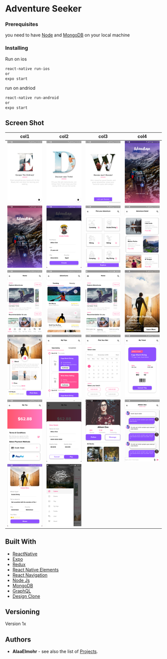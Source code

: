 # Adventure Seeker

### Prerequisites

you need to have [Node](https://nodejs.org/en/) and [MongoDB](https://docs.mongodb.com/manual/installation/) on your local machine

### Installing

Run on ios

```shell
react-native run-ios
or
expo start

```
run on andriod

```shell
react-native run-android
or
expo start
```
## Screen Shot
col1                       |col2                       |col3                          |col4
:-------------------------:|:-------------------------:|:-------------------------:|:-------------------------:|
![Screenshot](Screenshots/1.png)  |  ![Screenshot](Screenshots/2.png) | ![Screenshot](Screenshots/3.png) | ![Screenshot](Screenshots/4.png)
![Screenshot](Screenshots/5.png)  |  ![Screenshot](Screenshots/6.png) | ![Screenshot](Screenshots/7.png) | ![Screenshot](Screenshots/8.png)
![Screenshot](Screenshots/9.png)  |  ![Screenshot](Screenshots/10.png) | ![Screenshot](Screenshots/11.png) | ![Screenshot](Screenshots/12.png)
![Screenshot](Screenshots/13.png)  |  ![Screenshot](Screenshots/14.png) | ![Screenshot](Screenshots/15.png) | ![Screenshot](Screenshots/16.png)
![Screenshot](Screenshots/17.png)  |  ![Screenshot](Screenshots/18.png) | ![Screenshot](Screenshots/19.png) | ![Screenshot](Screenshots/20.png)
![Screenshot](Screenshots/21.png)  |  ![Screenshot](Screenshots/22.png)


## Built With

* [ReactNative](https://facebook.github.io/react-native/)
* [Expo](https://expo.io/)
* [Redux](https://redux.js.org)
* [React Native Elements](https://react-native-training.github.io/react-native-elements/docs/0.19.0/getting_started.html)
* [React Navigation](https://reactnavigation.org/)
* [Node Js](https://nodejs.org/en/)
* [MongoDB](https://www.mongodb.com/)
* [GraphQL](https://graphql.org/)
* [Design Clone](https://www.uplabs.com/posts/hash-trails-adventure-travel-app-ios)





## Versioning

Version 1x

## Authors

* **AlaaElmohr** - see also the list of [Projects](https://github.com/AlaaElmohr).
